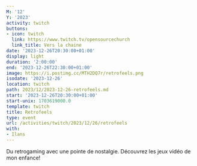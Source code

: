 ```yaml
---
M: '12'
Y: '2023'
activity: twitch
buttons:
- icon: twitch
  link: https://www.twitch.tv/opensourcechurch
  link_title: Vers la chaine
date: '2023-12-26T20:30:00+01:00'
display: light
duration: '2:00:00'
end: '2023-12-26T22:30:00+01:00'
image: https://i.postimg.cc/MTH2DQ7r/retrofeels.png
isodate: '2023-12-26'
location: twitch
path: 2023/12/2023-12-26-retrofeels.md
start: '2023-12-26T20:30:00+01:00'
start-unix: 1703619000.0
template: twitch
title: Retrofeels
type: event
url: /activities/twitch/2023/12/26/retrofeels
with:
- Ilans
---
```

Du retrogaming avec une pointe de nostalgie. Découvrez les jeux vidéo de mon enfance!